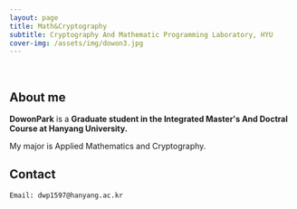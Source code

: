 ```yaml
---
layout: page
title: Math&Cryptography
subtitle: Cryptography And Mathematic Programming Laboratory, HYU
cover-img: /assets/img/dowon3.jpg
---
```


<br/>

## About me

**DowonPark** is a **Graduate student in the Integrated Master's And Doctral Course at Hanyang University.**

My major is Applied Mathematics and Cryptography.

## Contact

```
Email: dwp1597@hanyang.ac.kr
```
